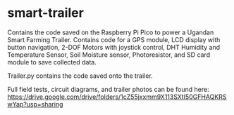 # smart-trailer

Contains the code saved on the Raspberry Pi Pico to power a Ugandan Smart Farming Trailer.
Contains code for a GPS module, LCD display with button navigation, 2-DOF Motors with joystick control, DHT Humidity and Temperature Sensor, Soil Moisture sensor, Photoresistor, and SD card module to save collected data.

Trailer.py contains the code saved onto the trailer.

Full field tests, circuit diagrams, and trailer photos can be found here: https://drive.google.com/drive/folders/1cZ55jxxmm9X113SXtI50GFHAQKRSwYap?usp=sharing
